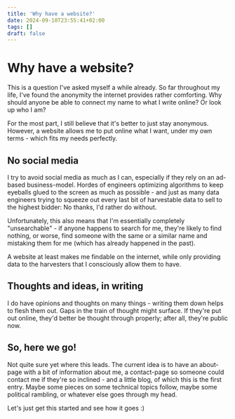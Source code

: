 ```yaml
---
title: 'Why have a website?'
date: 2024-09-10T23:55:41+02:00
tags: []
draft: false
---
```


# Why have a website?

This is a question I've asked myself a while already.
So far throughout my life, I've found the anonymity the internet provides rather comforting.
Why should anyone be able to connect my name to what I write online? Or look up who I am?

For the most part, I still believe that it's better to just stay anonymous.
However, a website allows me to put online what I want, under my own terms - which fits my needs perfectly.

## No social media

I try to avoid social media as much as I can, especially if they rely on an ad-based business-model.
Hordes of engineers optimizing algorithms to keep eyeballs glued to the screen as much as possible - and just as many data engineers trying to squeeze out
every last bit of harvestable data to sell to the highest bidder: No thanks, I'd rather do without.

Unfortunately, this also means that I'm essentially completely "unsearchable" - if anyone happens to search for me,
they're likely to find nothing, or worse, find someone with the same or a similar name and mistaking them for me (which has already happened in the past).

A website at least makes me findable on the internet, while only providing data to the harvesters that I consciously allow them to have.

## Thoughts and ideas, in writing

I do have opinions and thoughts on many things - writing them down helps to flesh them out.
Gaps in the train of thought might surface.
If they're put out online, they'd better be thought through properly; after all, they're public now.

## So, here we go!

Not quite sure yet where this leads. The current idea is to have an about-page with a bit of information about me, 
a contact-page so someone could contact me if they're so inclined - and a little blog, of which this is the first entry. 
Maybe some pieces on some technical topics follow, maybe some political rambling, or whatever else goes through my head.

Let's just get this started and see how it goes :)
